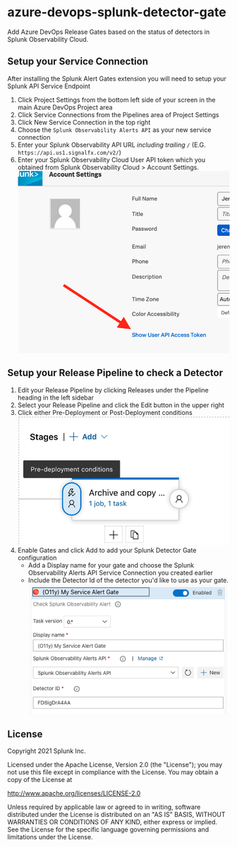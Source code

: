 # azure-devops-splunk-detector-gate
Add Azure DevOps Release Gates based on the status of detectors in Splunk Observability Cloud.

## Setup your Service Connection
After installing the Splunk Alert Gates extension you will need to setup 
your Splunk API Service Endpoint 
1. Click Project Settings from the bottom left side of your screen in the main Azure DevOps Project area
2. Click Service Connections from the Pipelines area of Project Settings
3. Click New Service Connection in the top right
4. Choose the `Splunk Observability Alerts API` as your new service connection
5. Enter your Splunk Observability API URL *including trailing `/`* (E.G. `https://api.us1.signalfx.com/v2/`)
6. Enter your Splunk Observability Cloud User API token which you obtained from Splunk Observability Cloud > Account Settings. ![Example](./images/api-token.png)

## Setup your Release Pipeline to check a Detector
1. Edit your Release Pipeline by clicking Releases under the Pipeline heading in the left sidebar
2. Select your Release Pipeline and click the Edit button in the upper right
3. Click either Pre-Deployment or Post-Deployment conditions 
    ![deployment-conditions](./images/deployment-conditions.png)
4. Enable Gates and click Add to add your Splunk Detector Gate configuration
    - Add a Display name for your gate and choose the Splunk Observability Alerts API Service Connection you created earlier
    - Include the Detector Id of the detector you'd like to use as your gate.
    ![release-gate-settings](./images/release-gate-settings.png)
    

## License

Copyright 2021 Splunk Inc.
 
Licensed under the Apache License, Version 2.0 (the "License");
you may not use this file except in compliance with the License.
You may obtain a copy of the License at
 
http://www.apache.org/licenses/LICENSE-2.0
 
Unless required by applicable law or agreed to in writing, software
distributed under the License is distributed on an "AS IS" BASIS,
WITHOUT WARRANTIES OR CONDITIONS OF ANY KIND, either express or implied.
See the License for the specific language governing permissions and
limitations under the License.    